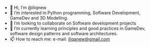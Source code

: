 - 👋 Hi, I’m @iliqnew
- 👀 I’m interested in Python programming, Software Development, GameDev and 3D Modelling.
- 💞️ I’m looking to collaborate on Software development projects
- 🌱 I’m currently learning principles and good practices in GameDev, software design patterns and software architectures.
- 📫 How to reach me: e-mail: iliqanew@gmail.com

<!---
iliqnew/iliqnew is a ✨ special ✨ repository because its `README.md` (this file) appears on your GitHub profile.
You can click the Preview link to take a look at your changes.
--->
